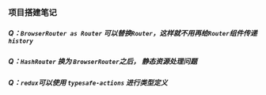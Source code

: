 ### 项目搭建笔记

##### Q：`BrowserRouter as Router` 可以替换`Router`，这样就不用再给`Router`组件传递`history`

##### Q：`HashRouter` 换为 `BrowserRouter`之后， 静态资源处理问题

##### Q：`redux`可以使用 `typesafe-actions` 进行类型定义
